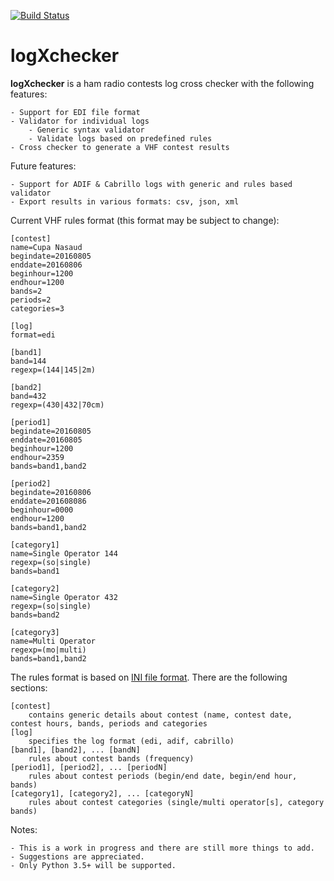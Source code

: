 [![Build Status](https://travis-ci.org/ciorceri/logXchecker.svg?branch=master)](https://travis-ci.org/ciorceri/logXchecker)



# logXchecker

**logXchecker** is a ham radio contests log cross checker with the following features:

    - Support for EDI file format
    - Validator for individual logs
        - Generic syntax validator
        - Validate logs based on predefined rules
    - Cross checker to generate a VHF contest results
Future features:

    - Support for ADIF & Cabrillo logs with generic and rules based validator
    - Export results in various formats: csv, json, xml
    
Current VHF rules format (this format may be subject to change):
```
[contest]
name=Cupa Nasaud
begindate=20160805
enddate=20160806
beginhour=1200
endhour=1200
bands=2
periods=2
categories=3

[log]
format=edi

[band1]
band=144
regexp=(144|145|2m)

[band2]
band=432
regexp=(430|432|70cm)

[period1]
begindate=20160805
enddate=20160805
beginhour=1200
endhour=2359
bands=band1,band2

[period2]
begindate=20160806
enddate=201608086
beginhour=0000
endhour=1200
bands=band1,band2

[category1]
name=Single Operator 144
regexp=(so|single)
bands=band1

[category2]
name=Single Operator 432
regexp=(so|single)
bands=band2

[category3]
name=Multi Operator
regexp=(mo|multi)
bands=band1,band2
```
The rules format is based on [INI file format](http://en.wikipedia.org/wiki/INI_file).
There are the following sections:

    [contest]
        contains generic details about contest (name, contest date, contest hours, bands, periods and categories
    [log]
        specifies the log format (edi, adif, cabrillo)
    [band1], [band2], ... [bandN]
        rules about contest bands (frequency)
    [period1], [period2], ... [periodN]
        rules about contest periods (begin/end date, begin/end hour, bands)
    [category1], [category2], ... [categoryN]
        rules about contest categories (single/multi operator[s], category bands) 

Notes:

    - This is a work in progress and there are still more things to add.
    - Suggestions are appreciated.
    - Only Python 3.5+ will be supported.
